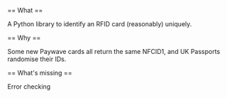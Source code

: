 == What ==

A Python library to identify an RFID card (reasonably) uniquely.

== Why ==

Some new Paywave cards all return the same NFCID1, and UK Passports randomise their IDs.

== What's missing ==

Error checking
